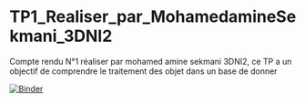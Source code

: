 # TP1_Realiser_par_MohamedamineSekmani_3DNI2
Compte rendu N°1 réaliser par mohamed amine sekmani 3DNI2, ce TP a un objectif de comprendre le traitement des objet dans un base de donner


[![Binder](https://mybinder.org/badge_logo.svg)](https://mybinder.org/v2/gh/sekmani/TP1_Realiser_par_MohamedamineSekmani_3DNI2/main?filepath=TP1_Data_Mining.ipynb)

